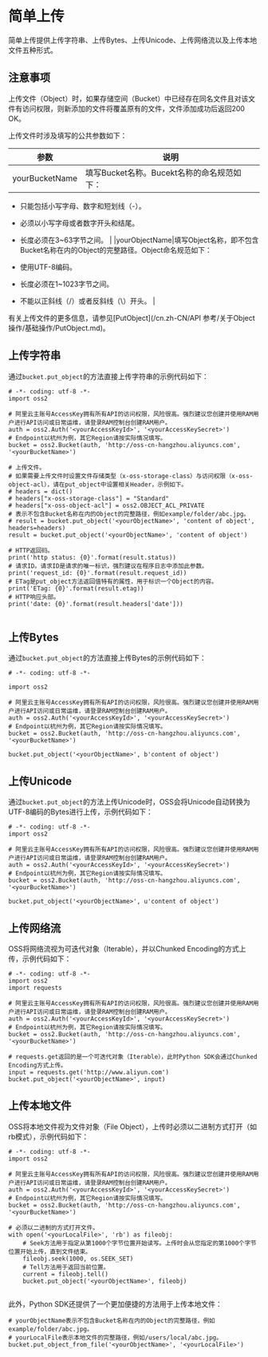# 简单上传

简单上传提供上传字符串、上传Bytes、上传Unicode、上传网络流以及上传本地文件五种形式。

## 注意事项

上传文件（Object）时，如果存储空间（Bucket）中已经存在同名文件且对该文件有访问权限，则新添加的文件将覆盖原有的文件，文件添加成功后返回200 OK。

上传文件时涉及填写的公共参数如下：

|参数|说明|
|--|--|
|yourBucketName|填写Bucket名称。Bucekt名称的命名规范如下：

-   只能包括小写字母、数字和短划线（-）。
-   必须以小写字母或者数字开头和结尾。
-   长度必须在3~63字节之间。 |
|yourObjectName|填写Object名称，即不包含Bucket名称在内的Object的完整路径。Object命名规范如下：

-   使用UTF-8编码。
-   长度必须在1~1023字节之间。
-   不能以正斜线（/）或者反斜线（\\）开头。 |

有关上传文件的更多信息，请参见[PutObject](/cn.zh-CN/API 参考/关于Object操作/基础操作/PutObject.md)。

## 上传字符串

通过`bucket.put_object`的方法直接上传字符串的示例代码如下：

```
# -*- coding: utf-8 -*-
import oss2

# 阿里云主账号AccessKey拥有所有API的访问权限，风险很高。强烈建议您创建并使用RAM用户进行API访问或日常运维，请登录RAM控制台创建RAM用户。
auth = oss2.Auth('<yourAccessKeyId>', '<yourAccessKeySecret>')
# Endpoint以杭州为例，其它Region请按实际情况填写。
bucket = oss2.Bucket(auth, 'http://oss-cn-hangzhou.aliyuncs.com', '<yourBucketName>')

# 上传文件。
# 如果需要上传文件时设置文件存储类型（x-oss-storage-class）与访问权限（x-oss-object-acl），请在put_object中设置相关Header，示例如下。
# headers = dict()
# headers["x-oss-storage-class"] = "Standard"
# headers["x-oss-object-acl"] = oss2.OBJECT_ACL_PRIVATE
# 表示不包含Bucket名称在内的Object的完整路径，例如example/folder/abc.jpg。
# result = bucket.put_object('<yourObjectName>', 'content of object', headers=headers)
result = bucket.put_object('<yourObjectName>', 'content of object')

# HTTP返回码。
print('http status: {0}'.format(result.status))
# 请求ID。请求ID是请求的唯一标识，强烈建议在程序日志中添加此参数。
print('request_id: {0}'.format(result.request_id))
# ETag是put_object方法返回值特有的属性，用于标识一个Object的内容。
print('ETag: {0}'.format(result.etag))
# HTTP响应头部。
print('date: {0}'.format(result.headers['date']))
            
```

## 上传Bytes

通过`bucket.put_object`的方法直接上传Bytes的示例代码如下：

```
# -*- coding: utf-8 -*-

import oss2

# 阿里云主账号AccessKey拥有所有API的访问权限，风险很高。强烈建议您创建并使用RAM用户进行API访问或日常运维，请登录RAM控制台创建RAM用户。
auth = oss2.Auth('<yourAccessKeyId>', '<yourAccessKeySecret>')
# Endpoint以杭州为例，其它Region请按实际情况填写。
bucket = oss2.Bucket(auth, 'http://oss-cn-hangzhou.aliyuncs.com', '<yourBucketName>')

bucket.put_object('<yourObjectName>', b'content of object')            
```

## 上传Unicode

通过`bucket.put_object`的方法上传Unicode时，OSS会将Unicode自动转换为UTF-8编码的Bytes进行上传，示例代码如下：

```
# -*- coding: utf-8 -*-
import oss2

# 阿里云主账号AccessKey拥有所有API的访问权限，风险很高。强烈建议您创建并使用RAM用户进行API访问或日常运维，请登录RAM控制台创建RAM用户。
auth = oss2.Auth('<yourAccessKeyId>', '<yourAccessKeySecret>')
# Endpoint以杭州为例，其它Region请按实际情况填写。
bucket = oss2.Bucket(auth, 'http://oss-cn-hangzhou.aliyuncs.com', '<yourBucketName>')

bucket.put_object('<yourObjectName>', u'content of object')            
```

## 上传网络流

OSS将网络流视为可迭代对象（Iterable），并以Chunked Encoding的方式上传，示例代码如下：

```
# -*- coding: utf-8 -*-
import oss2
import requests

# 阿里云主账号AccessKey拥有所有API的访问权限，风险很高。强烈建议您创建并使用RAM用户进行API访问或日常运维，请登录RAM控制台创建RAM用户。
auth = oss2.Auth('<yourAccessKeyId>', '<yourAccessKeySecret>')
# Endpoint以杭州为例，其它Region请按实际情况填写。
bucket = oss2.Bucket(auth, 'http://oss-cn-hangzhou.aliyuncs.com', '<yourBucketName>')

# requests.get返回的是一个可迭代对象（Iterable），此时Python SDK会通过Chunked Encoding方式上传。
input = requests.get('http://www.aliyun.com')
bucket.put_object('<yourObjectName>', input)            
```

## 上传本地文件

OSS将本地文件视为文件对象（File Object），上传时必须以二进制方式打开（如rb模式），示例代码如下：

```
# -*- coding: utf-8 -*-
import oss2

# 阿里云主账号AccessKey拥有所有API的访问权限，风险很高。强烈建议您创建并使用RAM用户进行API访问或日常运维，请登录RAM控制台创建RAM用户。
auth = oss2.Auth('<yourAccessKeyId>', '<yourAccessKeySecret>')
# Endpoint以杭州为例，其它Region请按实际情况填写。
bucket = oss2.Bucket(auth, 'http://oss-cn-hangzhou.aliyuncs.com', '<yourBucketName>')

# 必须以二进制的方式打开文件。
with open('<yourLocalFile>', 'rb') as fileobj:
    # Seek方法用于指定从第1000个字节位置开始读写。上传时会从您指定的第1000个字节位置开始上传，直到文件结束。
    fileobj.seek(1000, os.SEEK_SET)
    # Tell方法用于返回当前位置。
    current = fileobj.tell()
    bucket.put_object('<yourObjectName>', fileobj)
            
```

此外，Python SDK还提供了一个更加便捷的方法用于上传本地文件：

```
# yourObjectName表示不包含Bucket名称在内的Object的完整路径，例如example/folder/abc.jpg。
# yourLocalFile表示本地文件的完整路径，例如/users/local/abc.jpg。
bucket.put_object_from_file('<yourObjectName>', '<yourLocalFile>')            
```

